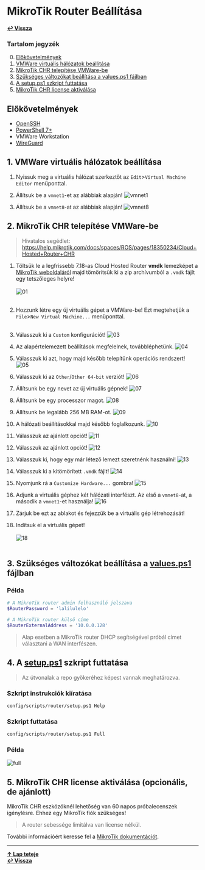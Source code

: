 # MikroTik Router Beállítása

**[↩ Vissza](README.md)**

### Tartalom jegyzék

0. [Előkövetelmények](#előkövetelmények)
1. [VMWare virtuális hálózatok beállítása](#1-vmware-virtuális-hálózatok-beállítása)
2. [MikroTik CHR telepítése VMWare-be](#2-mikrotik-chr-telepítése-vmware-be)
3. [Szükséges változókat beállítása a values.ps1 fájlban](#3-szükséges-változókat-beállítása-a-valuesps1-fájlban)
4. [A setup.ps1 szkript futtatása](#4-a-setupps1-szkript-futtatása)
5. [MikroTik CHR license aktiválása](#5-mikrotik-chr-license-aktiválása-opcionális-de-ajánlott)


## Előkövetelmények

- [OpenSSH](https://www.openssh.com/)
- [PowerShell 7+](https://github.com/PowerShell/PowerShell/)
- VMWare Workstation
- [WireGuard](https://www.wireguard.com/install/)


## 1. VMWare virtuális hálózatok beállítása

1. Nyissuk meg a virtuális hálózat szerkeztőt az `Edit`>`Virtual Machine Editor` menüponttal.

2. Állítsuk be a `vmnet1`-et az alábbiak alapján!
![vmnet1](img/1/vmnet1.png)

3. Állítsuk be a `vmnet8`-at az alábbiak alapján!
![vmnet8](img/1/vmnet8.png)

## 2. MikroTik CHR telepítése VMWare-be

> Hivatalos segédlet: https://help.mikrotik.com/docs/spaces/ROS/pages/18350234/Cloud+Hosted+Router+CHR

1. Töltsük le a legfrissebb 7.18-as Cloud Hosted Router **vmdk** lemezképet a [MikroTik weboldaláról](https://mikrotik.com/download) majd tömörítsük ki a zip archívumból a `.vmdk` fájlt egy tetszőleges helyre!<br><br>
![01](img/2/01.png)<br><br>

2. Hozzunk létre egy új virtuális gépet a VMWare-be! Ezt megtehetjük a `File`>`New Virtual Machine...` menüponttal.<br><br>

3. Válasszuk ki a `Custom` konfigurációt!
![03](img/2/03.png)

4. Az alapértelemezett beállítások megfelelnek, továbbléphetünk.
![04](img/2/04.png)

5. Válasszuk ki azt, hogy majd később telepítünk operációs rendszert!
![05](img/2/05.png)

6. Válasszuk ki az `Other`/`Other 64-bit` verziót!
![06](img/2/06.png)

7. Állítsunk be egy nevet az új virtuális gépnek!
![07](img/2/07.png)

8. Állítsunk be egy processzor magot.
![08](img/2/08.png)

9. Állítsunk be legalább 256 MB RAM-ot.
![09](img/2/09.png)

10. A hálózati beállításokkal majd később foglalkozunk.
![10](img/2/10.png)

11. Válasszuk az ajánlott opciót!
![11](img/2/11.png)

12. Válasszuk az ajánlott opciót!
![12](img/2/12.png)

13. Válasszuk ki, hogy egy már létező lemezt szeretnénk használni!
![13](img/2/13.png)

14. Válasszuk ki a kitömörített `.vmdk` fájlt!
![14](img/2/14.png)

15. Nyomjunk rá a `Customize Hardware...` gombra!
![15](img/2/15.png)

16. Adjunk a virtuális géphez két hálózati interfészt. Az első a `vmnet8`-at, a második a `vmnet1`-et használja!
![16](img/2/16.png)

17. Zárjuk be ezt az ablakot és fejezzük be a virtuális gép létrehozását!

18. Indítsuk el a virtuális gépet!<br><br>
![18](img/2/18.png)<br><br>


## 3. Szükséges változókat beállítása a [values.ps1](../../config/scripts/router/values.ps1) fájlban

### Példa
```ps1
# A MikroTik router admin felhasználó jelszava
$RouterPassword = 'lalilulelo'

# A MikroTik router külső címe
$RouterExternalAddress = '10.0.0.128'
```

> Alap esetben a MikroTik router DHCP segítségével próbál címet választani a WAN interfészen.


## 4. A [setup.ps1](../../config/scripts/router/setup.ps1) szkript futtatása

> Az útvonalak a repo gyökeréhez képest vannak meghatározva.

### Szkript instrukciók kiíratása
```sh
config/scripts/router/setup.ps1 Help
```

### Szkript futtatása
```sh
config/scripts/router/setup.ps1 Full
```

### Példa
![full](img/4/full.png)

## 5. MikroTik CHR license aktiválása (opcionális, de ajánlott)

MikroTik CHR eszközöknél lehetőség van 60 napos próbalecenszek igénylésre. Ehhez egy MikroTik fiók szükséges!

> A router sebessége limitálva van license nélkül.

További információért keresse fel a [MikroTik dokumentációt](https://help.mikrotik.com/docs/spaces/ROS/pages/18350234/Cloud+Hosted+Router+CHR#CloudHostedRouter,CHR-Freelicenses).


---
**[↑ Lap teteje](#mikrotik-router-beállítása)**\
**[↩ Vissza](README.md)**
